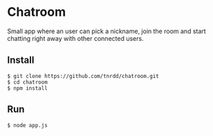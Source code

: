 # Chatroom

Small app where an user can pick a nickname, join the room and start chatting right away with other connected users. 

## Install
```
$ git clone https://github.com/tnrdd/chatroom.git
$ cd chatroom
$ npm install
```
## Run

`$ node app.js`
